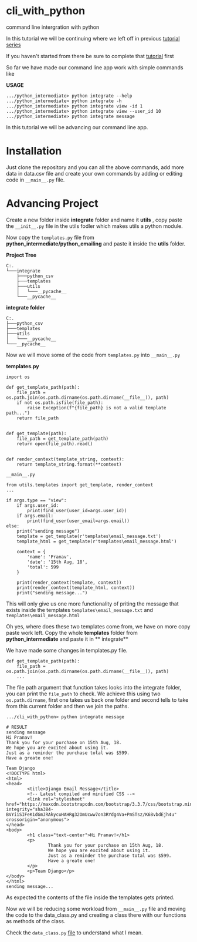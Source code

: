 # cli_with_python
command line intergration with python

In this tutorial we will be continuing where we left off in previous [tutorial series](https://github.com/Alexmhack/python_intermediate)

If you haven't started from there be sure to complete that [tutorial](https://github.com/Alexmhack/python_intermediate) first 

So far we have made our command line app work with simple commands like

**USAGE**
```
.../python_intermediate> python integrate --help
.../python_intermediate> python integrate -h
.../python_intermediate> python integrate view -id 1
.../python_intermediate> python integrate view --user_id 10
.../python_intermediate> python integrate message
```

In this tutorial we will be advancing our command line app.

# Installation
Just clone the repository and you can all the above commands, add more data in data.csv 
file and create your own commands by adding or editing code in ```__main__.py``` file.

# Advancing Project
Create a new folder inside **integrate** folder and name it **utils** , copy paste the
```__init__.py``` file in the utils fodler which makes utils a python module.

Now copy the ```templates.py``` file from **python_intermediate/python_emailing** and paste 
it inside the **utils** folder.

**Project Tree**
```
C:.
└───integrate
    ├───python_csv
    ├───templates
    ├───utils
    │   └───__pycache__
    └───__pycache__
```

**integrate folder**
```
C:.
├───python_csv
├───templates
├───utils
│   └───__pycache__
└───__pycache__
```

Now we will move some of the code from ```templates.py``` into ```__main__.py```

**templates.py**
```
import os

def get_template_path(path):
	file_path = os.path.join(os.path.dirname(os.path.dirname(__file__)), path)
	if not os.path.isfile(file_path):
		raise Exception(f"{file_path} is not a valid template path...")
	return file_path


def get_template(path):
	file_path = get_template_path(path)
	return open(file_path).read()


def render_context(template_string, context):
	return template_string.format(**context)

```

```
__main__.py

from utils.templates import get_template, render_context
...

if args.type == "view":
	if args.user_id:
		print(find_user(user_id=args.user_id))
	if args.email:
		print(find_user(user_email=args.email))
else:
	print("sending message")
	template = get_template(r'templates\email_message.txt')
	template_html = get_template(r'templates\email_message.html')

	context = {
		'name': 'Pranav',
		'date': '15th Aug, 18',
		'total': 599
	}

	print(render_context(template, context))
	print(render_context(template_html, context))
	print("sending message...")
```

This will only give us one more functionality of priting the message that exists inside 
the templates ```templates\email_message.txt``` and ```templates\email_message.html```

Oh yes, where does these two templates come from, we have on more copy paste work left.
Copy the whole **templates** folder from **python_intermediate** and paste it in **
integrate**

We have made some changes in templates.py file.

```
def get_template_path(path):
	file_path = os.path.join(os.path.dirname(os.path.dirname(__file__)), path)
	...
```

The file path argument that function takes looks into the integrate folder, you can print
the ```file_path``` to check. We achieve this using two ```os.path.dirname```, first one
takes us back one folder and second tells to take from this current folder and then we join
the paths.

```
.../cli_with_python> python integrate message

# RESULT
sending message
Hi Pranav!
Thank you for your purchase on 15th Aug, 18.
We hope you are excited about using it.
Just as a reminder the purchase total was $599.
Have a greate one!

Team Django
<!DOCTYPE html>
<html>
<head>
        <title>Django Email Message</title>
        <!-- Latest compiled and minified CSS -->
        <link rel="stylesheet" href="https://maxcdn.bootstrapcdn.com/bootstrap/3.3.7/css/bootstrap.min.css" integrity="sha384-BVYiiSIFeK1dGmJRAkycuHAHRg32OmUcww7on3RYdg4Va+PmSTsz/K68vbdEjh4u" crossorigin="anonymous">
</head>
<body>
        <h1 class="text-center">Hi Pranav!</h1>
        <p>
                Thank you for your purchase on 15th Aug, 18.
                We hope you are excited about using it.
                Just as a reminder the purchase total was $599.
                Have a greate one!
        </p>
        <p>Team Django</p>
</body>
</html>
sending message...
```

As expected the contents of the file inside the templates gets printed.

Now we will be reducing some workload from ```__main__.py``` file and moving the code
to the data_class.py and creating a class there with our functions as methods of the 
class.

Check the ```data_class.py``` [file](https://github.com/Alexmhack/cli_with_python/blob/master/integrate/data_class.py) to understand what I mean.

